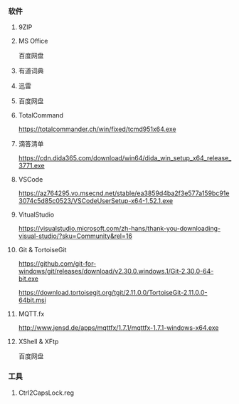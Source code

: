 

### 软件

1. 9ZIP

2. MS Office

    百度网盘

3. 有道词典

4. 迅雷

5. 百度网盘

6. TotalCommand

    https://totalcommander.ch/win/fixed/tcmd951x64.exe

7. 滴答清单

    https://cdn.dida365.com/download/win64/dida_win_setup_x64_release_3771.exe

8. VSCode

    https://az764295.vo.msecnd.net/stable/ea3859d4ba2f3e577a159bc91e3074c5d85c0523/VSCodeUserSetup-x64-1.52.1.exe

9. VitualStudio

    https://visualstudio.microsoft.com/zh-hans/thank-you-downloading-visual-studio/?sku=Community&rel=16

10. Git & TortoiseGit

    https://github.com/git-for-windows/git/releases/download/v2.30.0.windows.1/Git-2.30.0-64-bit.exe

    https://download.tortoisegit.org/tgit/2.11.0.0/TortoiseGit-2.11.0.0-64bit.msi

11. MQTT.fx

    http://www.jensd.de/apps/mqttfx/1.7.1/mqttfx-1.7.1-windows-x64.exe

12. XShell & XFtp

    百度网盘
    

### 工具

1. Ctrl2CapsLock.reg